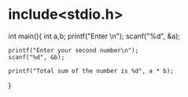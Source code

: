 # include<stdio.h>

int main(){
    int a,b;
    printf("Enter \n");
    scanf("%d", &a);

    printf("Enter your second number\n");
    scanf("%d", &b);

    printf("Total sum of the number is %d", a * b);


}
